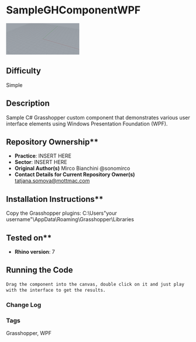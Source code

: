 # SampleGHComponentWPF

![Screenshot](/thumbnail.png)

## Difficulty 
Simple

## Description 
Sample C# Grasshopper custom component that demonstrates various user interface elements using Windows Presentation Foundation (WPF).

## Repository Ownership**
* **Practice**: INSERT HERE
* **Sector**: INSERT HERE
* **Original Author(s)** Mirco Bianchini @sonomirco
* **Contact Details for Current Repository Owner(s)** tatjana.somova@mottmac.com

## Installation Instructions**
Copy the Grasshopper plugins:
C:\Users\"your username"\AppData\Roaming\Grasshopper\Libraries

## Tested on**
* **Rhino version**: 7

## Running the Code
 ```
Drag the component into the canvas, double click on it and just play with the interface to get the results.

```
### Change Log 

### Tags 
Grasshopper, WPF

